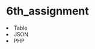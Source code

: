 # 6th_assignment

<li a href='http://dev-holyif.pantheonsite.io/burritos-in-san-diego'>Table</li>
<li a href='http://dev-holyif.pantheonsite.io/burritos-in-san-diego.json'>JSON</li>
<li a href='http://dev-holyif.pantheonsite.io/Burritos_in_San_Diego.php'>PHP</li>
